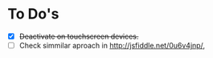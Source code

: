 # To Do's
- [x] ~~Deactivate on touchscreen devices.~~
- [ ] Check simmilar aproach in http://jsfiddle.net/0u6v4jnp/,
